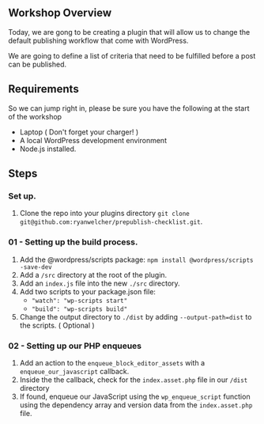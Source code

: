 ## Workshop Overview
Today, we are gong to be creating a plugin that will allow us to change the default publishing
workflow that come with WordPress.

We are going to define a list of criteria that need to be fulfilled before a post can be published.

## Requirements
So we can jump right in, please be sure you have the following at the start of the workshop

* Laptop ( Don't forget your charger! )
* A local WordPress development environment
* Node.js installed.

## Steps

### Set up.

1. Clone the repo into your plugins directory `git clone git@github.com:ryanwelcher/prepublish-checklist.git`.

### 01 - Setting up the build process.
1. Add the @wordpress/scripts package: `npm install @wordpress/scripts -save-dev`
2. Add a `/src` directory at the root of the plugin.
3. Add an `index.js` file into the new `./src` directory.
4. Add two scripts to your package.json file:
	* `"watch": "wp-scripts start"`
	* `"build": "wp-scripts build"`
5. Change the output directory to `./dist` by adding `--output-path=dist` to the scripts. ( Optional )

### 02 - Setting up our PHP enqueues
1. Add an action to the `enqueue_block_editor_assets` with a `enqueue_our_javascript` callback.
2. Inside the the callback, check for the `index.asset.php` file in our `/dist` directory
3. If found, enqueue our JavaScript using the `wp_enqueue_script` function using the dependency array and version data from the `index.asset.php` file.